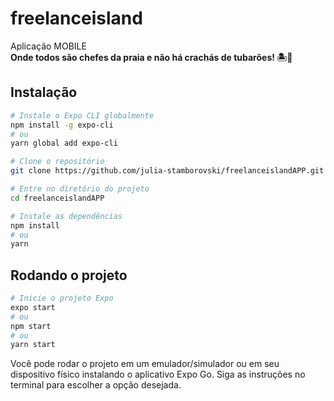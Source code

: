# freelanceisland
Aplicação MOBILE </br>
**Onde todos são chefes da praia e não há crachás de tubarões! 🏝️💼**
## Instalação
```bash
# Instale o Expo CLI globalmente
npm install -g expo-cli
# ou
yarn global add expo-cli

# Clone o repositório
git clone https://github.com/julia-stamborovski/freelanceislandAPP.git

# Entre no diretório do projeto
cd freelanceislandAPP

# Instale as dependências
npm install
# ou
yarn

```
## Rodando o projeto
```bash
# Inicie o projeto Expo
expo start
# ou
npm start
# ou
yarn start
```
Você pode rodar o projeto em um emulador/simulador ou em seu dispositivo físico instalando o aplicativo Expo Go.
Siga as instruções no terminal para escolher a opção desejada.

